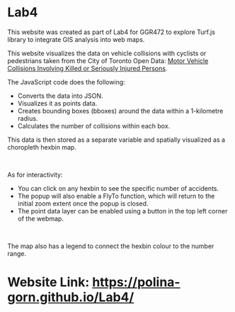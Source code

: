 # Lab4
This website was created as part of Lab4 for GGR472 to explore Turf.js library to integrate GIS analysis into web maps.

This website visualizes the data on vehicle collisions with cyclists or pedestrians taken from the City of Toronto Open Data: [Motor Vehicle Collisions Involving Killed or Seriously Injured Persons](https://open.toronto.ca/dataset/motor-vehicle-collisions-involving-killed-or-seriously-injured-persons/).

The JavaScript code does the following:
- Converts the data into JSON.
- Visualizes it as points data.
- Creates bounding boxes (bboxes) around the data within a 1-kilometre radius.
- Calculates the number of collisions within each box.

This data is then stored as a separate variable and spatially visualized as a choropleth hexbin map.

<br>

As for interactivity:
- You can click on any hexbin to see the specific number of accidents.
- The popup will also enable a FlyTo function, which will return to the initial zoom extent once the popup is closed.
- The point data layer can be enabled using a button in the top left corner of the webmap.

<br>

The map also has a legend to connect the hexbin colour to the number range.
 
# Website Link: https://polina-gorn.github.io/Lab4/
